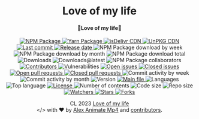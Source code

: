 <div id="readme-head" align="center">
    <h1 id="readme-title">Love of my life</h1>
    <h4 id="readme-description">🥰Love of my life💚</h4>
    <a id="readme-shield-npm" href="https://www.npmjs.com/package/love-of-my-life">
        <img id="readme-shield-npm-img" src="https://img.shields.io/npm/v/love-of-my-life" alt="NPM Package" />
    </a>
    <a id="readme-shield-yarn" href="https://yarnpkg.com/package/love-of-my-life">
        <img id="readme-shield-yarn-img" src="https://img.shields.io/npm/v/love-of-my-life?label=yarn&color=25799f" alt="Yarn Package" />
    </a>
    <a id="readme-shield-jsdelivr" href="https://www.jsdelivr.com/package/npm/love-of-my-life">
        <img id="readme-shield-jsdelivr-img" src="https://data.jsdelivr.com/v1/package/npm/love-of-my-life/badge?style=rounded" alt="jsDelivr CDN" />
    </a>
    <a id="readme-shield-unpkg" href="https://unpkg.com/love-of-my-life" target="_blank">
        <img id="readme-shield-unpkg-img" src="https://img.shields.io/npm/v/love-of-my-life?label=unpkg&color=black" alt="UnPKG CDN" />
    </a>
    <a id="readme-shield-last-commit" href="https://github.com/AlexAnimateMp4/love-of-my-life/commits/master">
        <img id="readme-shield-last-commit-img" src="https://img.shields.io/github/last-commit/AlexAnimateMp4/love-of-my-life" alt="Last commit" />
    </a>
    <a id="readme-shield-release-date" href="https://github.com/AlexAnimateMp4/love-of-my-life/releases/latest">
        <img id="readme-shield-release-date-img" src="https://img.shields.io/github/release-date/AlexAnimateMp4/love-of-my-life" alt="Release date" />
    </a>
    <a id="readme-shield-npm-download-week">
        <img id="readme-shield-npm-download-week-img" src="https://img.shields.io/npm/dw/love-of-my-life?label=npm%20downloads" alt="NPM Package download by week" />
    </a>
    <a id="readme-shield-npm-download-month">
        <img id="readme-shield-npm-download-month-img" src="https://img.shields.io/npm/dm/love-of-my-life?label=npm%20downloads" alt="NPM Package download by month" />
    </a>
    <a id="readme-shield-npm-download-total">
        <img id="readme-shield-npm-download-total-img" src="https://img.shields.io/npm/dt/love-of-my-life?label=npm%20downloads" alt="NPM Package download total" />
    </a>
    <a id="readme-shield-downloads">
        <img id="readme-shield-downloads-img" src="https://img.shields.io/github/downloads/AlexAnimateMp4/love-of-my-life/total" alt="Downloads" />
    </a>
    <a id="readme-shield-downloads-latest">
        <img id="readme-shield-downloads-latest-img" src="https://img.shields.io/github/downloads/AlexAnimateMp4/love-of-my-life/latest/total" alt="Downloads@latest" />
    </a>
    <a id="readme-shield-npm-collaborators">
        <img id="readme-shield-npm-collaborators-img" src="https://img.shields.io/npm/collaborators/love-of-my-life" alt="NPM Package collaborators" />
    </a>
    <a id="readme-shield-contributors" href="https://github.com/AlexAnimateMp4/love-of-my-life/graphs/contributors">
        <img id="readme-shield-contributors-img" src="https://img.shields.io/github/contributors/AlexAnimateMp4/love-of-my-life" alt="Contributors" />
    </a>
    <a id="readme-shield-vulnerabilities">
        <img id="readme-shield-vulnerabilities-img" src="https://img.shields.io/snyk/vulnerabilities/github/AlexAnimateMp4/love-of-my-life" alt="Vulnerabilities" />
    </a>
    <a id="readme-shield-open-issues" href="https://github.com/AlexAnimateMp4/love-of-my-life/issues?q=is%3Aopen+is%3Aissue">
        <img id="readme-shield-open-issues-img" src="https://img.shields.io/github/issues-raw/AlexAnimateMp4/love-of-my-life" alt="Open issues" />
    </a>
    <a id="readme-shield-closed-issues" href="https://github.com/AlexAnimateMp4/love-of-my-life/issues?q=is%3Aissue+is%3Aclosed">
        <img id="readme-shield-closed-issues-img" src="https://img.shields.io/github/issues-closed-raw/AlexAnimateMp4/love-of-my-life" alt="Closed issues" />
    </a>
    <a id="readme-shield-open-pull-requests" href="https://github.com/AlexAnimateMp4/love-of-my-life/pulls?q=is%3Aopen+is%3Apr">
        <img id="readme-shield-open-pull-requests-img" src="https://img.shields.io/github/issues-pr-raw/AlexAnimateMp4/love-of-my-life" alt="Open pull requests" />
    </a>
    <a id="readme-shield-closed-pull-requests" href="https://github.com/AlexAnimateMp4/love-of-my-life/pulls?q=is%3Apr+is%3Aclosed">
        <img id="readme-shield-closed-pull-requests-img" src="https://img.shields.io/github/issues-pr-closed-raw/AlexAnimateMp4/love-of-my-life" alt="Closed pull requests" />
    </a>
    <a id="readme-shield-commit-activity-by-week">
        <img id="readme-shield-commit-activity-by-week-img" src="https://img.shields.io/github/commit-activity/w/AlexAnimateMp4/love-of-my-life" alt="Commit activity by week" />
    </a>
    <a id="readme-shield-commit-activity-by-month">
        <img id="readme-shield-commit-activity-by-month-img" src="https://img.shields.io/github/commit-activity/m/AlexAnimateMp4/love-of-my-life" alt="Commit activity by month" />
    </a>
    <a id="readme-shield-version">
        <img id="readme-shield-version-img" src="https://img.shields.io/github/package-json/v/AlexAnimateMp4/love-of-my-life" alt="Version" />
    </a>
    <a id="readme-shield-main-file" href="./index.js">
        <img id="readme-shield-main-file-img" src="https://img.shields.io/github/package-json/main/AlexAnimateMp4/love-of-my-life" alt="Main file" />
    </a>
    <a id="readme-shield-languages">
        <img id="readme-shield-languages-img" src="https://img.shields.io/github/languages/count/AlexAnimateMp4/love-of-my-life" alt="Languages" />
    </a>
    <a id="readme-shield-top-language">
        <img id="readme-shield-top-language-img" src="https://img.shields.io/github/languages/top/AlexAnimateMp4/love-of-my-life" alt="Top language" />
    </a>
    <a id="readme-shield-license" href="./LICENSE">
        <img id="readme-shield-license-img" src="https://img.shields.io/github/license/AlexAnimateMp4/love-of-my-life" alt="License" />
    </a>
    <a id="readme-shield-contents">
        <img id="readme-shield-contents-img" src="https://img.shields.io/github/directory-file-count/AlexAnimateMp4/love-of-my-life" alt="Number of contents" />
    </a>
    <a id="readme-shield-code-size">
        <img id="readme-shield-code-size-img" src="https://img.shields.io/github/languages/code-size/AlexAnimateMp4/love-of-my-life" alt="Code size" />
    </a>
    <a id="readme-shield-repo-size">
        <img id="readme-shield-repo-size-img" src="https://img.shields.io/github/repo-size/AlexAnimateMp4/love-of-my-life" alt="Repo size" />
    </a>
    <a id="readme-shield-watchers" href="https://github.com/AlexAnimateMp4/love-of-my-life/watchers">
        <img id="readme-shield-watchers-img" src="https://img.shields.io/github/watchers/AlexAnimateMp4/love-of-my-life" alt="Watchers" />
    </a>
    <a id="readme-shield-stars" href="https://github.com/AlexAnimateMp4/love-of-my-life/stargazers">
        <img id="readme-shield-stars-img" src="https://img.shields.io/github/stars/AlexAnimateMp4/love-of-my-life" alt="Stars" />
    </a>
    <a id="readme-shield-forks" href="https://github.com/AlexAnimateMp4/love-of-my-life/network/members">
        <img id="readme-shield-forks-img" src="https://img.shields.io/github/forks/AlexAnimateMp4/love-of-my-life" alt="Forks" />
    </a>
</div>

<p id="readme-footer" align="center">CL 2023 <a id="readme-footer-repo" href="https://github.com/AlexAnimateMp4/love-of-my-life">Love of my life</a><br>&lt;/&gt; with ❤ by <a id="readme-footer-author" href="https://github.com/AlexAnimateMp4" target="_blank">Alex Animate Mp4</a> and <a id="readme-footer-contributors" href="https://github.com/AlexAnimateMp4/love-of-my-life/graphs/contributors">contributors</a>.</p>